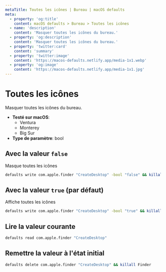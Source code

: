 ```yaml
---
metaTitle: Toutes les icônes | Bureau | macOS defaults
meta:
  - property: 'og:title'
    content: macOS defaults > Bureau > Toutes les icônes
  - name: 'description'
    content: 'Masquer toutes les icônes du bureau.'
  - property: 'og:description'
    content: 'Masquer toutes les icônes du bureau.'
  - property: 'twitter:card'
    content: 'summary'
  - property: 'twitter:image'
    content: 'https://macos-defaults.netlify.app/media-1x1.webp'
  - property: 'og:image'
    content: 'https://macos-defaults.netlify.app/media-1x1.jpg'
---
```


# Toutes les icônes

Masquer toutes les icônes du bureau.

<!-- break lists -->

- **Testé sur macOS**:
  - Ventura
  - Monterey
  - Big Sur
- **Type de paramètre**: bool

## Avec la valeur `false`

Masque toutes les icônes

```bash
defaults write com.apple.finder "CreateDesktop" -bool "false" && killall Finder
```

## Avec la valeur `true` (par défaut)

Affiche toutes les icônes

```bash
defaults write com.apple.finder "CreateDesktop" -bool "true" && killall Finder
```

## Lire la valeur courante

```bash
defaults read com.apple.finder "CreateDesktop"
```

## Remettre la valeur à l'état initial

```bash
defaults delete com.apple.finder "CreateDesktop" && killall Finder
```
